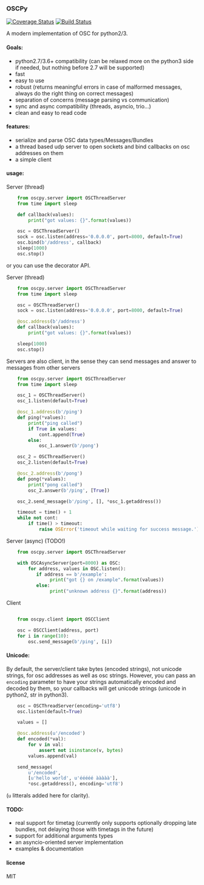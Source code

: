 ### OSCPy

[![Coverage Status](https://coveralls.io/repos/github/kivy/oscpy/badge.svg?branch=master)](https://coveralls.io/github/kivy/oscpy?branch=master)
[![Build Status](https://travis-ci.org/kivy/oscpy.svg?branch=master)](https://travis-ci.org/kivy/oscpy)

A modern implementation of OSC for python2/3.

#### Goals:

- python2.7/3.6+ compatibility (can be relaxed more on the python3 side if needed, but nothing before 2.7 will be supported)
- fast
- easy to use
- robust (returns meaningful errors in case of malformed messages, always do the right thing on correct messages)
- separation of concerns (message parsing vs communication)
- sync and async compatibility (threads, asyncio, trio…)
- clean and easy to read code

#### features:

- serialize and parse OSC data types/Messages/Bundles
- a thread based udp server to open sockets and bind callbacks on osc addresses on them
- a simple client


#### usage:

Server (thread)

```python
    from oscpy.server import OSCThreadServer
    from time import sleep

    def callback(values):
        print("got values: {}".format(values))

    osc = OSCThreadServer()
    sock = osc.listen(address='0.0.0.0', port=8000, default=True)
    osc.bind(b'/address', callback)
    sleep(1000)
    osc.stop()
```

or you can use the decorator API.

Server (thread)

```python
    from oscpy.server import OSCThreadServer
    from time import sleep

    osc = OSCThreadServer()
    sock = osc.listen(address='0.0.0.0', port=8000, default=True)

    @osc.address(b'/address')
    def callback(values):
        print("got values: {}".format(values))

    sleep(1000)
    osc.stop()
```

Servers are also client, in the sense they can send messages and answer to
messages from other servers

```python
    from oscpy.server import OSCThreadServer
    from time import sleep

    osc_1 = OSCThreadServer()
    osc_1.listen(default=True)

    @osc_1.address(b'/ping')
    def ping(*values):
        print("ping called")
        if True in values:
            cont.append(True)
        else:
            osc_1.answer(b'/pong')

    osc_2 = OSCThreadServer()
    osc_2.listen(default=True)

    @osc_2.address(b'/pong')
    def pong(*values):
        print("pong called")
        osc_2.answer(b'/ping', [True])

    osc_2.send_message(b'/ping', [], *osc_1.getaddress())

    timeout = time() + 1
    while not cont:
        if time() > timeout:
            raise OSError('timeout while waiting for success message.')
```


Server (async) (TODO!)

```python
    from oscpy.server import OSCThreadServer

    with OSCAsyncServer(port=8000) as OSC:
        for address, values in OSC.listen():
           if address == b'/example':
                print("got {} on /example".format(values))
           else:
                print("unknown address {}".format(address))
```

Client

```python

    from oscpy.client import OSCClient

    osc = OSCClient(address, port)
    for i in range(10):
        osc.send_message(b'/ping', [i])
```

#### Unicode:

By default, the server/client take bytes (encoded strings), not unicode
strings, for osc addresses as well as osc strings. However, you can pass an
`encoding` parameter to have your strings automatically encoded and decoded by
them, so your callbacks will get unicode strings (unicode in python2, str in
python3).

```python
    osc = OSCThreadServer(encoding='utf8')
    osc.listen(default=True)

    values = []

    @osc.address(u'/encoded')
    def encoded(*val):
        for v in val:
            assert not isinstance(v, bytes)
        values.append(val)

    send_message(
        u'/encoded',
        [u'hello world', u'ééééé ààààà'],
        *osc.getaddress(), encoding='utf8')
```

(`u` litterals added here for clarity).

#### TODO:

- real support for timetag (currently only supports optionally dropping late bundles, not delaying those with timetags in the future)
- support for additional arguments types
- an asyncio-oriented server implementation
- examples & documentation

#### license

MIT

